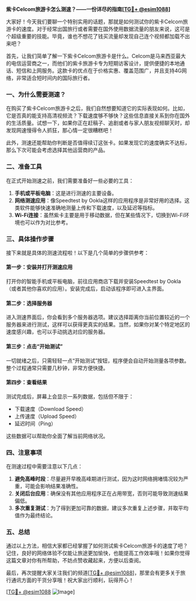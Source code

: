 **紫卡Celcom旅游卡怎么测速？——一份详尽的指南[[TG💪+ @esim1088](https://t.me/s/esim1088)]**

大家好！今天我们要聊一个特别实用的话题，那就是如何测试你的紫卡Celcom旅游卡的速度。对于经常出国旅行或者需要在国外使用数据流量的朋友来说，这可是个超级重要的技能。毕竟，谁也不想花了钱买流量却发现自己连个视频都加载不出来吧？

首先，让我们简单了解一下紫卡Celcom旅游卡是什么。Celcom是马来西亚最大的电信运营商之一，而他们的紫卡旅游卡专为短期访客设计，提供便捷的本地通话、短信和上网服务。这款卡的优点在于价格实惠、覆盖范围广，并且支持4G网络，非常适合短时间内的国际旅行者。

### 一、为什么需要测速？

在购买了紫卡Celcom旅游卡之后，我们自然想要知道它的实际表现如何。比如，它是否真的能支持高清视频流？下载速度够不够快？这些信息直接关系到你在国外的生活质量。试想一下，如果你正在赶稿子、追剧或者与家人朋友视频聊天时，却发现网速慢得令人抓狂，那心情一定很糟糕吧！

此外，测速还能帮助你判断是否值得续订这张卡。如果发现它的速度确实不达标，那么下次可能会考虑选择其他运营商的产品。

### 二、准备工具

在正式开始测速之前，我们需要准备好一些必要的工具：

1. **手机或平板电脑**：这是进行测速的主要设备。
2. **网络测速应用**：像Speedtest by Ookla这样的应用程序是非常好用的选择。这类软件能够快速准确地测量上传和下载速度，以及延迟等指标。
3. **Wi-Fi连接**：虽然紫卡主要是用于移动数据，但在某些情况下，切换到Wi-Fi环境也可以作为对比参考。

### 三、具体操作步骤

接下来就是具体的测速流程啦！以下是几个简单的步骤供参考：

#### 第一步：安装并打开测速应用
打开你的智能手机或平板电脑，前往应用商店下载并安装Speedtest by Ookla（或者其他你喜欢的应用）。安装完成后，启动该程序即可进入主界面。

#### 第二步：选择服务器
进入测速界面后，你会看到多个服务器选项。建议选择距离你当前位置较近的一个服务器来进行测试，这样可以获得更真实的结果。当然，如果你对某个特定地区的速度感兴趣，也可以手动挑选对应的服务器。

#### 第三步：点击“开始测试”
一切就绪之后，只需轻轻一点“开始测试”按钮，程序便会自动开始测量各项参数。整个过程通常只需要几秒钟，非常方便快捷。

#### 第四步：查看结果
测试完成后，屏幕上会显示一系列数据，包括但不限于：
- 下载速度（Download Speed）
- 上传速度（Upload Speed）
- 延迟时间（Ping）

这些数据可以帮助你全面了解当前网络状况。

### 四、注意事项

在测速过程中需要注意以下几点：

1. **避免高峰时段**：尽量避开早晚高峰期进行测试，因为这时网络拥堵情况较为严重，可能会影响结果准确性。
2. **关闭后台应用**：确保没有其他应用程序正在占用带宽，否则可能导致测速结果偏低。
3. **多次重复测试**：为了得到更加可靠的数据，建议多次重复上述步骤，并取平均值作为最终结论。

### 五、总结

通过以上方法，相信大家都已经掌握了如何测试紫卡Celcom旅游卡的速度了吧？记住，良好的网络体验不仅能让旅途更加愉快，也能提高工作效率哦！如果你觉得这篇文章对你有所帮助，不妨点赞收藏起来，方便以后查阅。

最后，再次提醒大家关注我们的频道[[TG💪+ @esim1088](https://t.me/s/esim1088)]，那里会有更多关于旅行通讯方面的干货分享哦！祝大家出行顺利，玩得开心！

[[TG💪+ @esim1088](https://t.me/s/esim1088) ![Image](https://i.postimg.cc/4NQfJmqS/Snipaste-2025-05-13-00-14-12.png)]